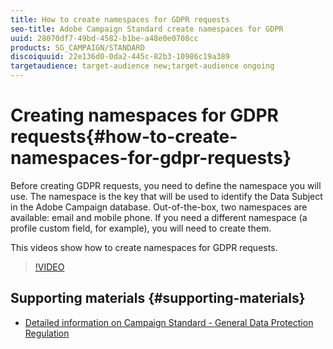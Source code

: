 ```yaml
---
title: How to create namespaces for GDPR requests
seo-title: Adobe Campaign Standard create namespaces for GDPR
uuid: 28070df7-49bd-4582-b1be-a48e0e0708cc
products: SG_CAMPAIGN/STANDARD
discoiquuid: 22e136d0-0da2-445c-82b3-10986c19a389
targetaudience: target-audience new;target-audience ongoing
---
```


# Creating namespaces for GDPR requests{#how-to-create-namespaces-for-gdpr-requests}

Before creating GDPR requests, you need to define the namespace you will use. The namespace is the key that will be used to identify the Data Subject in the Adobe Campaign database. Out-of-the-box, two namespaces are available: email and mobile phone. If you need a different namespace (a profile custom field, for example),  you will need to create them.  

This videos show how to create namespaces for GDPR requests.

>[!VIDEO](https://video.tv.adobe.com/v/22600?quality=12)

## Supporting materials {#supporting-materials}

* [Detailed information on Campaign Standard - General Data Protection Regulation](https://docs.campaign.adobe.com/doc/standard/getting_started/en/ACS_GDPR.html)
